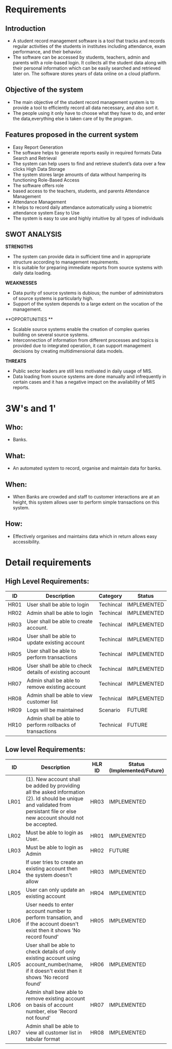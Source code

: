 # Requirements

## Introduction

-   A student record management software is a tool that tracks and records regular activities of the students in institutes including attendance, exam performance, and their behavior.
-   The software can be accessed by students, teachers, admin and parents with a role-based login. It collects all the student data along with their personal information which can be easily searched and retrieved later on. The software stores years of data online on a cloud platform.
## Objective of the system

-   The main objective of the student record management system is to provide a tool to efficiently record all data necessary, and also sort it.
-   The people using it only have to choose what they have to do, and enter the data,everything else is taken care of by the program.

## Features proposed in the current system

- Easy Report Generation
- The software helps to generate reports easily in required formats Data Search and Retrieval
- The system can help users to find and retrieve student’s data over a few clicks High Data Storage
- The system stores large amounts of data without hampering its functioning Role-Based Access
- The software offers role
- based access to the teachers, students, and parents Attendance Management
- Attendance Management
- It helps to record daily attendance automatically using a biometric attendance system Easy to Use
- The system is easy to use and highly intuitive by all types of individuals


## SWOT ANALYSIS

**STRENGTHS** 
- The system can provide data in sufficient time and in appropriate structure according to management requirements.
- It is suitable for preparing immediate reports from source systems with daily data loading.

**WEAKNESSES**
- Data purity of source systems is dubious; the number of administrators of source systems is particularly high.
- Support of the system depends to a large extent on the vocation of the management.

**OPPORTUNITIES **
- Scalable source systems enable the creation of complex queries building on several source systems.
- Interconnection of information from different processes and topics is provided due to integrated operation, it can support management decisions by creating   multidimensional data models.

**THREATS**
- Public sector leaders are still less motivated in daily usage of MIS.
- Data loading from source systems are done manually and infrequently in certain cases and it has a negative impact on the availability of MIS reports.

# 3W&#39;s and 1&#39;

## Who:

-   Banks.

## What:

-   An automated system to record, organise and maintain data for banks.

## When:

-   When Banks are crowded and staff to customer interactions are at an height, this system allows user to perform simple transactions on this system.

## How:

-   Effectively organises and maintains data which in return allows easy accessibility.

# Detail requirements

## High Level Requirements:

| ID   | Description                                              | Category  | Status      |
| ---- | -------------------------------------------------------- | --------- | ----------- |
| HR01 | User shall be able to login                              | Techincal | IMPLEMENTED |
| HR02 | Admin shall be able to login                             | Techincal | IMPLEMENTED |
| HR03 | User shall be able to create account.                    | Techincal | IMPLEMENTED |
| HR04 | User shall be able to update existing account            | Techincal | IMPLEMENTED |
| HR05 | User shall be able to perform transactions               | Techincal | IMPLEMENTED |
| HR06 | User shall be able to check details of existing account  | Techincal | IMPLEMENTED |
| HR07 | Admin shall be able to remove existing account           | Techincal | IMPLEMENTED |
| HR08 | Admin shall be able to view customer list                | Technical | IMPLEMENTED |
| HR09 | Logs will be maintained                                  | Scenario  | FUTURE      |
| HR10 | Admin shall be able to perform rollbacks of transactions | Technical | FUTURE      |

## Low level Requirements:

| ID   | Description                                                                                                                                                                    | HLR ID | Status (Implemented/Future) |
| ---- | ------------------------------------------------------------------------------------------------------------------------------------------------------------------------------ | ------ | --------------------------- |
| LR01 | (1). New account shall be added by providing all the asked information (2). Id should be unique and validated from persistant file or else new account should not be accepted. | HR03   | IMPLEMENTED                 |
| LR02 | Must be able to login as User.                                                                                                                                                 | HR01   | IMPLEMENTED                 |
| LR03 | Must be able to login as Admin                                                                                                                                                 | HR02   | FUTURE                      |
| LR04 | If user tries to create an existing account then the system doesn't allow                                                                                                      | HR03   | IMPLEMENTED                 |
| LR05 | User can only update an existing account                                                                                                                                       | HR04   | IMPLEMENTED                 |
| LR06 | User needs to enter account number to perform transation, and if the account doesn't exist then it shows 'No record found'                                                     | HR05   | IMPLEMENTED                 |
| LR05 | User shall be able to check details of only existing account using account_number/name, if it doesn't exist then it shows 'No record found'                                    | HR06   | IMPLEMENTED                 |
| LR06 | Admin shall bew able to remove existing account on basis of account number, else 'Record not found'                                                                            | HR07   | IMPLEMENTED                 |
| LR07 | Admin shall be able to view all customer list in tabular format                                                                                                                | HR08   | IMPLEMENTED                 |

